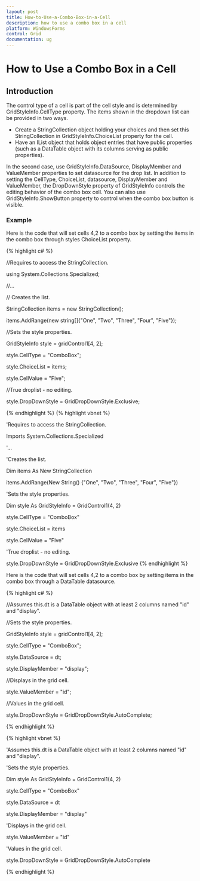```yaml
---
layout: post
title: How-to-Use-a-Combo-Box-in-a-Cell
description: how to use a combo box in a cell
platform: WindowsForms
control: Grid
documentation: ug
---
```


# How to Use a Combo Box in a Cell

## Introduction

The control type of a cell is part of the cell style and is determined by GridStyleInfo.CellType property. The items shown in the dropdown list can be provided in two ways.

* Create a StringCollection object holding your choices and then set this StringCollection in GridStyleInfo.ChoiceList property for the cell. 
* Have an IList object that holds object entries that have public properties (such as a DataTable object with its columns serving as public properties).

In the second case, use GridStyleInfo.DataSource, DisplayMember and ValueMember properties to set datasource for the drop list. In addition to setting the CellType, ChoiceList, datasource, DisplayMember and ValueMember, the DropDownStyle property of GridStyleInfo controls the editing behavior of the combo box cell. You can also use GridStyleInfo.ShowButton property to control when the combo box button is visible. 

### Example

Here is the code that will set cells 4,2 to a combo box by setting the items in the combo box through styles ChoiceList property.

{% highlight c# %}



//Requires to access the StringCollection.

using System.Collections.Specialized;       



//...

// Creates the list.

StringCollection items = new StringCollection();

items.AddRange(new string[]{"One", "Two", "Three", "Four", "Five"});



//Sets the style properties.

GridStyleInfo style = gridControl1[4, 2];

style.CellType = "ComboBox";

style.ChoiceList = items;

style.CellValue = "Five";



//True droplist - no editing.

style.DropDownStyle = GridDropDownStyle.Exclusive; 


{% endhighlight  %}
{% highlight vbnet %}



'Requires to access the StringCollection.

Imports System.Collections.Specialized 



'...

'Creates the list.

Dim items As New StringCollection

items.AddRange(New String() {"One", "Two", "Three", "Four", "Five"})



'Sets the style properties.

Dim style As GridStyleInfo = GridControl1(4, 2)

style.CellType = "ComboBox"

style.ChoiceList = items

style.CellValue = "Five"

'True droplist - no editing.

style.DropDownStyle = GridDropDownStyle.Exclusive 
{% endhighlight  %}

Here is the code that will set cells 4,2 to a combo box by setting items in the combo box through a DataTable datasource.

{% highlight c# %}



//Assumes this.dt is a DataTable object with at least 2 columns named "id" and "display".



//Sets the style properties.

GridStyleInfo style = gridControl1[4, 2];

style.CellType = "ComboBox";

style.DataSource = dt;

style.DisplayMember = "display"; 



//Displays in the grid cell.

style.ValueMember = "id"; 



//Values in the grid cell.

style.DropDownStyle = GridDropDownStyle.AutoComplete;

{% endhighlight  %}

{% highlight vbnet %}



'Assumes this.dt is a DataTable object with at least 2 columns named "id" and "display".



'Sets the style properties.

Dim style As GridStyleInfo = GridControl1(4, 2)

style.CellType = "ComboBox"

style.DataSource = dt

style.DisplayMember = "display" 



'Displays in the grid cell.

style.ValueMember = "id" 



'Values in the grid cell.

style.DropDownStyle = GridDropDownStyle.AutoComplete


{% endhighlight  %}
